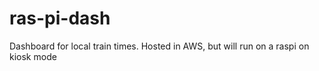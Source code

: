 # ras-pi-dash
Dashboard for local train times. Hosted in AWS, but will run on a raspi on kiosk mode
